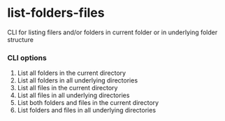 # list-folders-files

CLI for listing filers and/or folders in current folder or in underlying folder structure

### CLI options

1. List all folders in the current directory
2. List all folders in all underlying directories
3. List all files in the current directory
4. List all files in all underlying directories
5. List both folders and files in the current directory
6. List folders and files in all underlying directories
